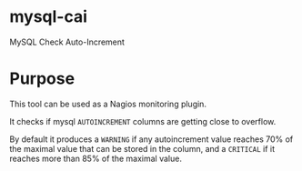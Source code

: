 # mysql-cai
MySQL Check Auto-Increment

# Purpose

This tool can be used as a Nagios monitoring plugin.

It checks if mysql `AUTOINCREMENT` columns are getting close to overflow.

By default it produces a `WARNING` if any autoincrement value reaches
70% of the maximal value that can be stored in the column, and a
`CRITICAL` if it reaches more than 85% of the maximal value.
